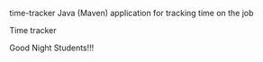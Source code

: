 time-tracker
Java (Maven) application for tracking time on the job

Time tracker

Good Night Students!!!
